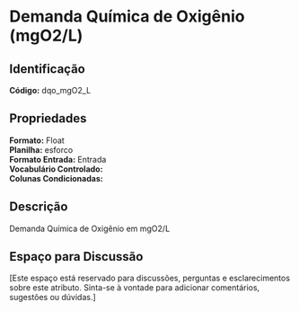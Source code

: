 # Demanda Química de Oxigênio (mgO2/L)

## Identificação
**Código:** dqo_mgO2_L

## Propriedades
**Formato:** Float  
**Planilha:** esforco  
**Formato Entrada:** Entrada  
**Vocabulário Controlado:**   
**Colunas Condicionadas:**   

## Descrição
Demanda Química de Oxigênio em mgO2/L

## Espaço para Discussão
[Este espaço está reservado para discussões, perguntas e esclarecimentos sobre este atributo. Sinta-se à vontade para adicionar comentários, sugestões ou dúvidas.]
